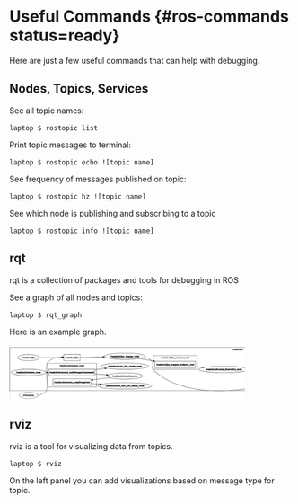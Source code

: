 # Useful Commands {#ros-commands status=ready}

Here are just a few useful commands that can help with debugging.


## Nodes, Topics, Services

See all topic names:

    laptop $ rostopic list

Print topic messages to terminal:

    laptop $ rostopic echo ![topic name]

See frequency of messages published on topic:

    laptop $ rostopic hz ![topic name]

See which node is publishing and subscribing to a topic

    laptop $ rostopic info ![topic name]

## rqt

rqt is a collection of packages and tools for debugging in ROS

See a graph of all nodes and topics:

    laptop $ rqt_graph

Here is an example graph.

<img alt="rqt_graph" src="pics/rqt_graph.png" id="rqt_graph"/>

<style>
#rqt_graph {
width: 30em;
}
figure img {
max-width: 100%;
}
</style>


## rviz

rviz is a tool for visualizing data from topics.

    laptop $ rviz

On the left panel you can add visualizations based on message type for topic.
